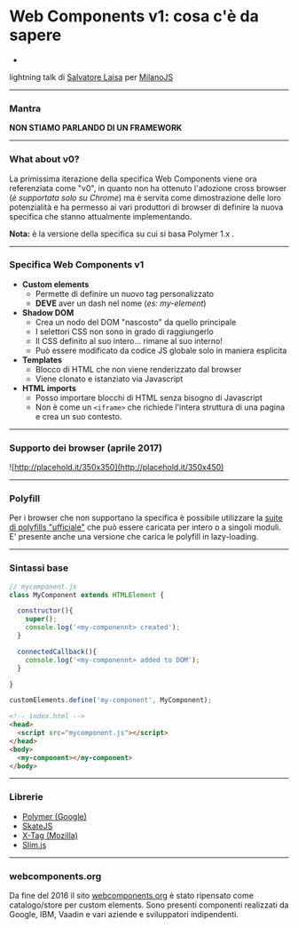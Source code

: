# Web Components v1: cosa c'è da sapere

-

lightning talk di [Salvatore Laisa](http://www.salvatorelaisa.me/) per [MilanoJS](https://milanojs.com/)

---

### Mantra
**NON STIAMO PARLANDO DI UN FRAMEWORK**

---

### What about v0?
La primissima iterazione della specifica Web Components viene ora referenziata come "v0", in quanto non ha ottenuto l'adozione cross browser (*è supportata solo su Chrome*) ma è servita come dimostrazione delle loro potenzialità e ha permesso ai vari produttori di browser di definire la nuova specifica che stanno attualmente implementando.

**Nota:** è la versione della specifica su cui si basa Polymer 1.x .

---

### Specifica Web Components v1
* **Custom elements**
  * Permette di definire un nuovo tag personalizzato
  * **DEVE** aver un dash nel nome (*es: my-element*)
* **Shadow DOM**
  * Crea un nodo del DOM "nascosto" da quello principale
  * I selettori CSS non sono in grado di raggiungerlo
  * Il CSS definito al suo intero... rimane al suo interno!
  * Può essere modificato da codice JS globale solo in maniera esplicita
* **Templates**
  * Blocco di HTML che non viene renderizzato dal browser
  * Viene clonato e istanziato via Javascript
* **HTML imports**
  * Posso importare blocchi di HTML senza bisogno di Javascript
  * Non è come un ```<iframe>``` che richiede l'intera struttura di una pagina e crea un suo contesto.

---

### Supporto dei browser (aprile 2017)
![http://placehold.it/350x350](http://placehold.it/350x450)

---

### Polyfill
Per i browser che non supportano la specifica è possibile utilizzare la [suite di polyfills "ufficiale"](https://github.com/webcomponents) che può essere caricata per intero o a singoli moduli. E' presente anche una versione che carica le polyfill in lazy-loading.

---

### Sintassi base

```javascript
// mycomponent.js
class MyComponent extends HTMLElement {

  constructor(){
    super();
    console.log('<my-componennt> created');
  }

  connectedCallback(){
    console.log('<my-componennt> added to DOM');
  }

}

customElements.define('my-component', MyComponent);
```

```html
<!-- index.html -->
<head>
  <script src="mycomponent.js"></script>
</head>
<body>
  <my-component></my-component>
</body>
```

---

### Librerie
* [Polymer (Google)](https://www.polymer-project.org/)
* [SkateJS](http://skatejs.github.io/)
* [X-Tag (Mozilla)](http://x-tag.github.io/)
* [Slim.js](http://slimjs.com/)

---

### webcomponents.org
Da fine del 2016 il sito [webcomponents.org](https://www.webcomponents.org/) è stato ripensato come catalogo/store per custom elements. Sono presenti componenti realizzati da Google, IBM, Vaadin e vari aziende e sviluppatori indipendenti.